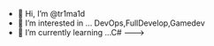 - 👋 Hi, I’m @tr1ma1d
- 👀 I’m interested in ... DevOps,FullDevelop,Gamedev
- 🌱 I’m currently learning ...C#
--->


